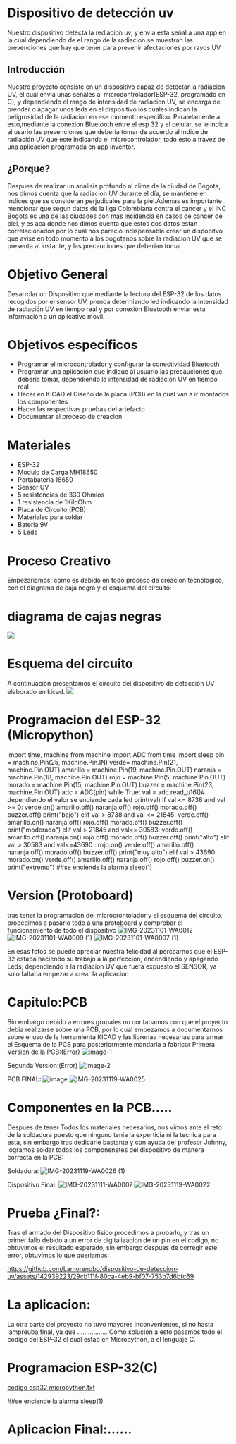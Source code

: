 # Dispositivo de detección uv
Nuestro dispositivo detecta la rediacion uv, y envia esta señal a una app en la cual dependiendo de el rango de  la radiacion se muestran las prevenciones que hay que tener para prevenir afectaciones por rayos UV
## Introducción
Nuestro proyecto consiste en un dispositivo capaz de detectar la radiacion UV, el cual envia unas señales al microcontrolador(ESP-32, programado en C), y dependiendo el rango de intensidad de radiacion UV, se encarga de prender o apagar unos leds en el dispositivo los cuales  indican la peligrosidad de la radiacion en ese momento especifico. Paralelamente a esto,mediante la conexion Bluetooth entre el esp 32 y el celular, se le indica al usario las prevenciones que deberia tomar de acuerdo al indice de radiación UV que este indicando el microcontrolador, todo esto a travez de una aplicacion programada en app inventor.
## ¿Porque?
Despues de realizar un analisis profundo al clima de la ciudad de Bogota, nos dimos cuenta que la radiacion UV durante el día, se mantiene en indices que se  consideran perjudicales para la piel.Ademas es importante mencionar que segun datos de la liga Colombiana contra el cancer y el INC Bogota es una de las ciudades con mas incidencia en casos de cancer de piel, y es aca donde nos dimos cuenta que estos dos datos estan correlacionados por lo cual nos pareció indispensable crear un dispopitvo que avise en todo momento a los bogotanos sobre la radiacion UV que  se presenta al instante, y las precauciones que deberian tomar.
# Objetivo General
Desarrolar un Dispositivo que mediante la lectura del ESP-32 de los datos recogidos por el sensor UV, prenda determiando led indicando la intensidad de radiación UV en tiempo real y por conexión Bluetooth enviar esta información a un aplicativo movil.
# Objetivos específicos
- Programar el microcontrolador y configurar la conectividad Bluetooth 
- Programar una aplicación que indique al usuario las precauciones que debería tomar, dependiendo la intensidad de radiacion UV en tiempo real
- Hacer en KICAD el Diseño de la placa (PCB) en la cual van a ir montados los componentes
- Hacer las respectivas pruebas del artefacto
- Documentar el proceso de creacion
# Materiales
- ESP-32
- Modulo de Carga MH18650
- Portabateria 18650
- Sensor UV
- 5 resistencias de 330 Ohmios
- 1 resistencia de 1KiloOhm
- Placa de Circuito (PCB)
- Materiales para soldar
- Bateria 9V
- 5 Leds
# Proceso Creativo
Empezariamos, como es debido en todo proceso de creacion tecnologico, con el diagrama de caja negra y el esquema del circuito:

# diagrama de cajas negras
<img src="https://i.postimg.cc/Vvc1S3F4/diagrama-de-cajas.png">

# Esquema del circuito 
A continuación presentamos el circuito  del dispositivo de detección UV elaborado en kicad.
<img src="https://i.postimg.cc/bJVkp9Hz/esquema-en-kicad.png">
# Programacion del ESP-32 (Micropython)

import time, machine
from machine import ADC
from time import sleep
pin = machine.Pin(25, machine.Pin.IN)
verde= machine.Pin(21, machine.Pin.OUT)
amarillo = machine.Pin(19, machine.Pin.OUT)
naranja = machine.Pin(18, machine.Pin.OUT)
rojo = machine.Pin(5, machine.Pin.OUT)
morado = machine.Pin(15, machine.Pin.OUT)
buzzer = machine.Pin(23, machine.Pin.OUT)
adc = ADC(pin)
while True:
    val = adc.read_u16()# dependiendo el valor se enciende cada led
    print(val)
    if val <= 8738 and val >= 0:
        verde.on()
        amarillo.off()
        naranja.off()
        rojo.off()
        morado.off()
        buzzer.off()
        print("bajo")
    elif val > 8738 and val <= 21845:
        verde.off()
        amarillo.on()
        naranja.off()
        rojo.off()
        morado.off()
        buzzer.off()
        print("moderado")
    elif val > 21845 and val<= 30583:
        verde.off()
        amarillo.off()
        naranja.on()
        rojo.off()
        morado.off()
        buzzer.off()
        print("alto")
    elif val > 30583 and val<=43690 :
        rojo.on()
        verde.off()
        amarillo.off()
        naranja.off()
        morado.off()
        buzzer.off()
        print("muy alto")
    elif val > 43690:
        morado.on()
        verde.off()
        amarillo.off()
        naranja.off()
        rojo.off()
        buzzer.on()
        print("extremo")
##se enciende la alarma
    sleep(1)
# Version (Protoboard)
tras tener la programacion del microcrontolador y el esquema del circuito, procedimos a pasarlo todo a una protoboard y comprobar el funcionamiento de todo el dispositivo
![IMG-20231101-WA0012](https://github.com/Lamorenobo/dispositivo-de-deteccion-uv/assets/142939223/cd006ca4-e626-4ef7-86d0-6ea3b0fa4b34)
![IMG-20231101-WA0009 (1)](https://github.com/Lamorenobo/dispositivo-de-deteccion-uv/assets/142939223/1882761e-569a-4de6-bbcb-30b5e1bd2889)
![IMG-20231101-WA0007 (1)](https://github.com/Lamorenobo/dispositivo-de-deteccion-uv/assets/142939223/7859dd87-f984-44a2-aa87-1661b7eeefd0)

En esas fotos se puede apreciar nuestra felicidad al percaarnos que el ESP-32 estaba haciendo su trabajo a la perfeccion, encendiendo y apagando Leds, dependiendo a la radiacion UV que fuera expuesto el SENSOR, ya solo faltaba empezar a crear la aplicacion
# Capitulo:PCB
Sin embargo debido a errores grupales no contabamos con que el proyecto debia realizarse sobre una PCB, por lo cual empezamos a documentarnos sobre el uso de la herramienta KICAD y las 
 librerias necesarias para armar el Esquema de la PCB para posteriormente mandarla a fabricar
Primera Version de la PCB:(Error)
![image-1](https://github.com/Lamorenobo/dispositivo-de-deteccion-uv/assets/142939223/b3865dde-5675-484d-9549-cda3c17796f7)


Segunda Version:(Error)
![image-2](https://github.com/Lamorenobo/dispositivo-de-deteccion-uv/assets/142939223/515148cc-6562-42b6-9f1c-198dca20f6c6)

PCB FINAL:
![image](https://github.com/Lamorenobo/dispositivo-de-deteccion-uv/assets/142939223/33144e16-bc5f-4f5a-9cc6-ff85843e0b53)
![IMG-20231119-WA0025](https://github.com/Lamorenobo/dispositivo-de-deteccion-uv/assets/142939223/1a7ce271-ddc5-4419-be28-f555582dc895)


# Componentes en la PCB.....
Despues de tener Todos los materiales necesarios, nos vimos ante el reto de la soldadura puesto que ninguno tenia la experticia ni la tecnica para esta, sin embargo tras dedicarle bastante y con ayuda del profesor Johnny, logramos soldar todos los componenetes del dispositivo de manera correcta en la PCB:

Soldadura:
![IMG-20231119-WA0026 (1)](https://github.com/Lamorenobo/dispositivo-de-deteccion-uv/assets/142939223/48cfa765-ba74-425b-afa2-0e25a1d116a8)

Dispositivo Final:
![IMG-20231111-WA0007](https://github.com/Lamorenobo/dispositivo-de-deteccion-uv/assets/142939223/cf82e874-7b2d-4036-8f81-4ffe877c1216)
![IMG-20231119-WA0022](https://github.com/Lamorenobo/dispositivo-de-deteccion-uv/assets/142939223/c0e7e46a-1c48-40c4-bf70-db69e31ea9da)

# Prueba ¿Final?:
Tras el armado del Dispositivo fisico procedimos a probarlo, y tras un primer fallo debido a un error de digitalizacion de un pin en el codigo, no obtuvimos el resultado esperado, sin embargo despues de corregir este error, obtuvimos lo que queriamos:


https://github.com/Lamorenobo/dispositivo-de-deteccion-uv/assets/142939223/29cb111f-80ca-4eb9-bf07-753b7d6bfc69


# La aplicacion:
La otra parte del proyecto no tuvo mayores inconvenientes, si no hasta lampreuba final, ya que .................
Como solucion a esto pasamos todo el codigo del ESP-32 el cual estab en Micropython, a el lenguaje C.
# Programacion ESP-32(C)
[codigo esp32 micropython.txt](https://github.com/Lamorenobo/dispositivo-de-deteccion-uv/files/13405605/codigo.esp32.micropython.txt)

##se enciende la alarma
    sleep(1)

# Aplicacion Final:......
